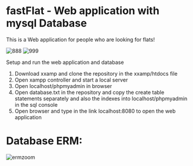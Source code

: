 # fastFlat - Web application with mysql Database 

This is a Web application for people who are looking for flats!

![888](https://github.com/alexcodeberlin/fastFlat/assets/159266599/f2fcf23d-a9bd-41bd-b73b-8c6dba910964)
![999](https://github.com/alexcodeberlin/fastFlat/assets/159266599/6f8cf133-19b0-4e8d-964f-2cf82d95d2f5)

Setup and run the web application and database
1. Download xxamp and clone the repository in the xxamp/htdocs file
2. Open xampp controller and start a local server
3. Open localhost/phpmyadmin in browser
4. Open database.txt in the repository and copy the create table statements separately and also the indexes into localhost/phpmyadmin in the sql console
5. Open browser and type in the link localhost:8080 to open the web application
   

#    Database ERM:
   ![ermzoom](https://github.com/alexcodeberlin/fastFlat/assets/159266599/295b4ee5-7778-4357-8163-ff69d2e16735)



